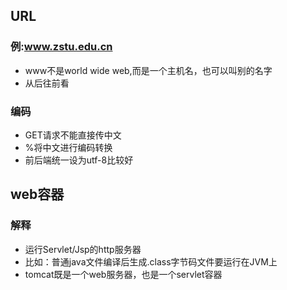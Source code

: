 ## URL
### 例:www.zstu.edu.cn
- www不是world wide web,而是一个主机名，也可以叫别的名字
- 从后往前看

### 编码
- GET请求不能直接传中文
- %将中文进行编码转换
- 前后端统一设为utf-8比较好

## web容器
### 解释
- 运行Servlet/Jsp的http服务器
- 比如：普通java文件编译后生成.class字节码文件要运行在JVM上
- tomcat既是一个web服务器，也是一个servlet容器